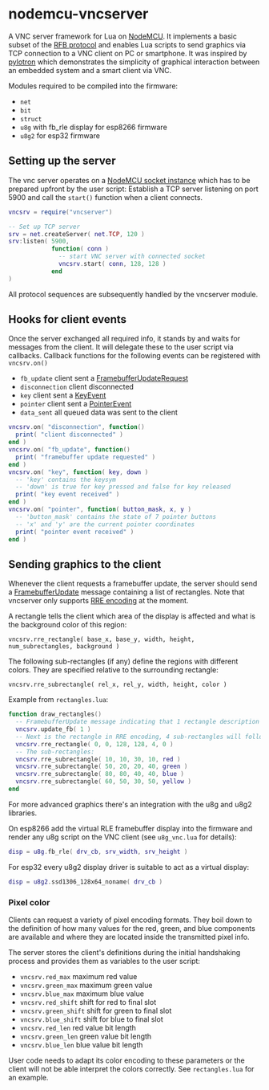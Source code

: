 # nodemcu-vncserver
A VNC server framework for Lua on [NodeMCU](https://github.com/nodemcu/nodemcu-firmware). It implements a basic subset of the [RFB protocol](http://vncdotool.readthedocs.io/en/latest/rfbproto.html) and enables Lua scripts to send graphics via TCP connection to a VNC client on PC or smartphone.
It was inspired by [pylotron](https://github.com/cnlohr/pylotron) which demonstrates the simplicity of graphical interaction between an embedded system and a smart client via VNC.

Modules required to be compiled into the firmware:
- `net`
- `bit`
- `struct`
- `u8g` with fb_rle display for esp8266 firmware
- `u8g2` for esp32 firmware

## Setting up the server
The vnc server operates on a [NodeMCU socket instance](http://nodemcu.readthedocs.io/en/dev/en/modules/net/#netsocket-module) which has to be prepared upfront by the user script: Establish a TCP server listening on port 5900 and call the `start()` function when a client connects.

```lua
vncsrv = require("vncserver")

-- Set up TCP server
srv = net.createServer( net.TCP, 120 )
srv:listen( 5900,
            function( conn )
              -- start VNC server with connected socket
              vncsrv.start( conn, 128, 128 )
            end
)
```

All protocol sequences are subsequently handled by the vncserver module.

## Hooks for client events
Once the server exchanged all required info, it stands by and waits for messages from the client. It will delegate these to the user script via callbacks. Callback functions for the following events can be registered with `vncsrv.on()`
- `fb_update` client sent a [FramebufferUpdateRequest](http://vncdotool.readthedocs.io/en/latest/rfbproto.html#framebufferupdaterequest)
- `disconnection` client disconnected
- `key` client sent a [KeyEvent](http://vncdotool.readthedocs.io/en/latest/rfbproto.html#keyevent)
- `pointer` client sent a [PointerEvent](http://vncdotool.readthedocs.io/en/latest/rfbproto.html#pointerevent)
- `data_sent` all queued data was sent to the client

```lua
vncsrv.on( "disconnection", function()
  print( "client disconnected" )
end )
vncsrv.on( "fb_update", function()
  print( "framebuffer update requested" )
end )
vncsrv.on( "key", function( key, down )
  -- 'key' contains the keysym
  -- 'down' is true for key pressed and false for key released
  print( "key event received" )
end )
vncsrv.on( "pointer", function( button_mask, x, y )
  -- 'button_mask' contains the state of 7 pointer buttons
  -- 'x' and 'y' are the current pointer coordinates
  print( "pointer event received" )
end )
```

## Sending graphics to the client
Whenever the client requests a framebuffer update, the server should send a [FramebufferUpdate](http://vncdotool.readthedocs.io/en/latest/rfbproto.html#framebufferupdate) message containing a list of rectangles. Note that vncserver only supports [RRE encoding](http://vncdotool.readthedocs.io/en/latest/rfbproto.html#rre-encoding) at the moment.

A rectangle tells the client which area of the display is affected and what is the background color of this region:

`vncsrv.rre_rectangle( base_x, base_y, width, height, num_subrectangles, background )`

The following sub-rectangles (if any) define the regions with different colors. They are specified relative to the surrounding rectangle:

`vncsrv.rre_subrectangle( rel_x, rel_y, width, height, color )`

Example from `rectangles.lua`:

```lua
function draw_rectangles()
  -- FramebufferUpdate message indicating that 1 rectangle description follows:
  vncsrv.update_fb( 1 )
  -- Next is the rectangle in RRE encoding, 4 sub-rectangles will follow:
  vncsrv.rre_rectangle( 0, 0, 128, 128, 4, 0 )
  -- The sub-rectangles:
  vncsrv.rre_subrectangle( 10, 10, 30, 10, red )
  vncsrv.rre_subrectangle( 50, 20, 20, 40, green )
  vncsrv.rre_subrectangle( 80, 80, 40, 40, blue )
  vncsrv.rre_subrectangle( 60, 50, 30, 50, yellow )
end
```

For more advanced graphics there's an integration with the u8g and u8g2 libraries.

On esp8266 add the virtual RLE framebuffer display into the firmware and render any u8g script on the VNC client (see `u8g_vnc.lua` for details):

```lua
disp = u8g.fb_rle( drv_cb, srv_width, srv_height )
```

For esp32 every u8g2 display driver is suitable to act as a virtual display:

```lua
disp = u8g2.ssd1306_128x64_noname( drv_cb )
```

### Pixel color
Clients can request a variety of pixel encoding formats. They boil down to the definition of how many values for the red, green, and blue components are available and where they are located inside the transmitted pixel info.

The server stores the client's definitions during the initial handshaking process and provides them as variables to the user script:
- `vncsrv.red_max` maximum red value
- `vncsrv.green_max` maximum green value
- `vncsrv.blue_max` maximum blue value
- `vncsrv.red_shift` shift for red to final slot
- `vncsrv.green_shift` shift for green to final slot
- `vncsrv.blue_shift` shift for blue to final slot
- `vncsrv.red_len` red value bit length
- `vncsrv.green_len` green value bit length
- `vncsrv.blue_len` blue value bit length

User code needs to adapt its color encoding to these parameters or the client will not be able interpret the colors correctly. See `rectangles.lua` for an example.
